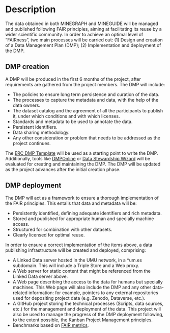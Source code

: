 # Description

The data obtained in both MINEGRAPH and MINEGUIDE will be managed and published following FAIR principles, aiming at facilitating its reuse by a wider scientific community. In order to achieve an optimal level of “FAIRness”, two main processes will be carried out: (1) Design and creation of a Data Management Plan (DMP); (2) Implementation and deployment
of the DMP.

## DMP creation

A DMP will be produced in the first 6 months of the project, after requirements are gathered from the project members. The DMP will include:

* The policies to ensure long term persistence and curation of the data.
* The processes to capture the metadata and data, with the help of the data owners.
* The dataset catalog and the agreement of all the participants to publish it, under which conditions and with which licenses.
* Standards and metadata to be used to annotate the data.
* Persistent identifiers.
* Data sharing methodology.
* Any other consideration or problem that needs to be addressed as the project continues.

The [ERC DMP Template](https://erc.europa.eu/content/erc-data-management-plan-template) will be used as a starting point to write the DMP. Additionally, tools like [DMPOnline](https://dmponline.dcc.ac.uk/) or [Data Stewardship Wizard](https://ds-wizard.org/) will be evaluated for creating and maintaining the DMP. The DMP will be updated as the project advances after the initial creation phase.

## DMP deployment

The DMP will act as a framework to ensure a thorough implementation of the FAIR principles. This entails that data and metadata will be:

* Persistently identified, defining adequate identifiers and rich metadata.
* Stored and published for appropriate human and specially machine access.
* Structured for combination with other datasets.
* Clearly licensed for optimal reuse.

In order to ensure a correct implementation of the items above, a data publishing infrastructure will be created and deployed, comprising:

* A Linked Data server hosted in the UMU network, in a *um.es subdomain. This will include a Triple Store and a Web proxy.
* A Web server for static content that might be referenced from the Linked Data server above.
* A Web page describing the access to the data for humans but specially machines. This Web page will also include the DMP and any other data-related information: for example, pointers to any external repositories used for depositing project data (e.g.
Zenodo, Dataverse, etc.).
* A GitHub project storing the technical processes (Scripts, data sources, etc.) for the management and deployment of the data. This project will also be used to manage the progress of the DMP deployment following, to the extent possible, the Kanban
Project Management principles.
* Benchmarks based on [FAIR metrics](https://github.com/FAIRMetrics/Metrics).